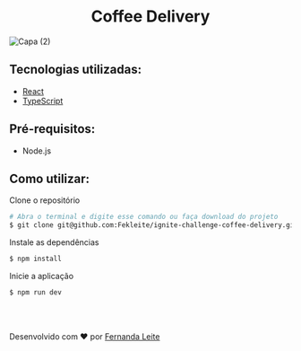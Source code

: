 <h1 align="center">Coffee Delivery</h1>

![Capa (2)](https://github.com/Fekleite/ignite-challenge-coffee-delivery/assets/48728541/5af5af87-ba8f-4031-917e-a6afb150f06c)

<h2> Tecnologias utilizadas: </h2>

- <a href="https://react.dev/" > React </a>
- <a href="https://www.typescriptlang.org/"> TypeScript </a>

## Pré-requisitos:

- Node.js

## Como utilizar:

Clone o repositório
```bash
# Abra o terminal e digite esse comando ou faça download do projeto
$ git clone git@github.com:Fekleite/ignite-challenge-coffee-delivery.git
```

Instale as dependências
```bash
$ npm install
```

Inicie a aplicação
```bash
$ npm run dev
```

</br>
</br>

<p >Desenvolvido com ❤️ por <a href="https://github.com/Fekleite">Fernanda Leite </a>
